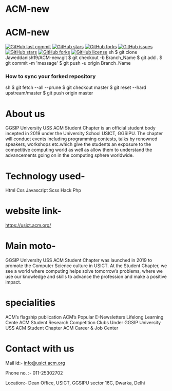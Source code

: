 # ACM-new
# ACM-new
[![GitHub last commit](https://img.shields.io/github/last-commit/https://github.com/usict-acm/ACM-new?style=for-the-badge&logo=git)](https://github.com/usict-acm/ACM-new/) 
[![GitHub stars](https://img.shields.io/github/stars/https://github.com/usict-acm/ACM-new?style=for-the-badge)](https://github.com/https://github.com/usict-acm/ACM-new/stargazers) 
[![GitHub forks](https://img.shields.io/github/forks/https://github.com/usict-acm/ACM-new?style=for-the-badge&logo=git)](https://github.com/https://github.com/usict-acm/ACM-new/network)
[![GitHub issues](https://img.shields.io/github/issues/https://github.com/usict-acm/ACM-new?style=for-the-badge)](https://github.com/https://github.com/usict-acm/ACM-new/issues)
[![GitHub stars](https://img.shields.io/github/stars/https://github.com/usict-acm/ACM-new?style=for-the-badge)](https://github.com/https://github.com/usict-acm/ACM-new/stargazers)
[![GitHub forks](https://img.shields.io/github/forks/https://github.com/usict-acm/ACM-new?color=%230000ff&style=for-the-badge)](https://github.com/https://github.com/usict-acm/ACM-new/network)
[![GitHub license](https://img.shields.io/github/license/https://github.com/usict-acm/ACM-new?style=for-the-badge)](https://github.com/https://github.com/usict-acm/ACM-new)
sh
$ git clone Jaweddanish19/ACM-new.git
$ git checkout -b Branch_Name
$ git add .
$ git commit -m 'message'
$ git push -u origin Branch_Name



### How to sync your forked repository

sh
$ git fetch --all --prune
$ git checkout master
$ git reset --hard upstream/master
$ git push origin master

# About us
GGSIP University USS ACM Student Chapter is an official student body incepted in 2019 under the University School USICT, GGSIPU. The chapter will conduct events including programming contests, talks by renowned speakers, workshops etc.which give the students an exposure to the competitive computing world as well as allow them to understand the advancements going on in the computing sphere worldwide.

# Technology used-
Html
Css
Javascript
Scss
Hack
Php

# website link-
https://usict.acm.org/

# Main moto-
GGSIP University USS ACM Student Chapter was launched in 2019 to promote the Computer Science culture in USICT. At the Student Chapter, we see a world where computing helps solve tomorrow’s problems, where we use our knowledge and skills to advance the profession and make a positive impact.

# specialities

ACM’s flagship publication
ACM’s Popular E-Newsletters
Lifelong Learning Cente
ACM Student Research Competition
Clubs Under GGSIP University USS ACM Student Chapter
ACM Career & Job Center

 # Contact with us

 Mail id:- info@usict.acm.org

Phone no. :- 011-25302702

Location:- Dean Office, USICT, GGSIPU sector 16C, Dwarka, Delhi
